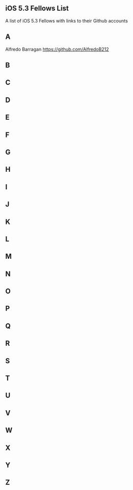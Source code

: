 ## iOS 5.3 Fellows List

A list of iOS 5.3 Fellows with links to their Github accounts

## A 
Alfredo Barragan https://github.com/AlfredoB212
## B 

## C

## D

## E 

## F

## G

## H 

## I 

## J

## K

## L

## M

## N

## O

## P

## Q
 
## R
 
## S 

## T

## U

## V

## W

## X

## Y

## Z

